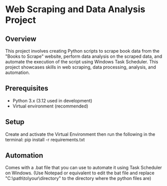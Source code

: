 # Web Scraping and Data Analysis Project

## Overview
This project involves creating Python scripts to scrape book data from the "Books to Scrape" website, perform data analysis on the scraped data, and automate the execution of the script using Windows Task Scheduler. This project showcases skills in web scraping, data processing, analysis, and automation.

## Prerequisites
- Python 3.x  (3.12 used in development)
- Virtual environment (recommended)

## Setup
Create and activate the Virtual Environment then run the following in the terminal:
pip install -r requirements.txt


## Automation

Comes with a .bat file that you can use to automate it using Task Scheduler on Windows.
(Use Notepad or equivalent to edit the bat file and replace "C:\path\to\your\directory" to the directory where the python files are) 